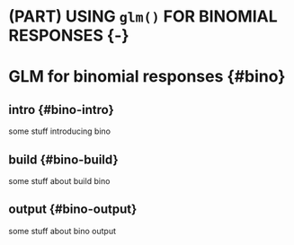 # (PART) USING `glm()` FOR BINOMIAL RESPONSES {-}

# GLM for binomial responses {#bino}

## intro {#bino-intro}

some stuff introducing bino


## build {#bino-build}

some stuff about build bino

## output {#bino-output}

some stuff about bino output

